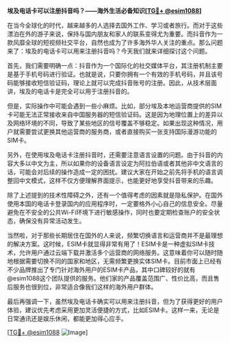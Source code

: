 **埃及电话卡可以注册抖音吗？——海外生活必备知识[[TG💪+ @esim1088](https://t.me/s/esim1088)]**

在当今全球化的时代，越来越多的人选择去国外工作、学习或者旅行。而对于这些漂泊在外的游子来说，保持与国内朋友和家人的联系变得尤为重要。而抖音作为一款风靡全球的短视频社交平台，自然也成为了许多海外华人关注的重点。那么问题来了：埃及的电话卡可以用来注册抖音吗？今天我们就来详细探讨这个问题。

首先，我们需要明确一点：抖音作为一个国际化的社交媒体平台，其注册机制主要是基于手机号码进行验证。也就是说，只要你拥有一个有效的手机号码，并且该号码能够接收短信验证码，理论上就可以完成抖音账号的注册。因此，从技术层面讲，埃及的电话卡是完全可以用于注册抖音的。

但是，实际操作中可能会遇到一些小麻烦。比如，部分埃及本地运营商提供的SIM卡可能无法正常接收来自中国服务器的短信验证码。这是因为地理位置上的差异以及网络环境的不同，导致了某些地区的信号覆盖不够稳定。如果出现这种情况，用户就需要尝试更换其他运营商的服务商，或者直接购买一张支持国际漫游功能的SIM卡。

另外，在使用埃及电话卡注册抖音时，还需要注意语言设置的问题。由于抖音的内容大多以中文为主，所以如果你的设备语言设定为阿拉伯语或者其他非中文语言的话，可能会对后续的操作造成一定的困扰。建议大家在开始之前先将手机的语言调整回中文模式，这样不仅方便理解界面提示，也能更好地享受抖音带来的乐趣。

除了上述提到的技术性障碍之外，还有一个值得考虑的因素就是隐私保护。在国外使用本国的电话卡登录国内的应用程序时，一定要格外小心自己的信息安全。尽量避免在不安全的公共Wi-Fi环境下进行敏感操作，同时也要定期检查账户的安全状态，确保没有异常活动发生。

当然啦，对于那些长期居住在国外的人来说，频繁切换语言和运营商并不是最理想的解决方案。这时候，ESIM卡就显得非常有用了！ESIM卡是一种虚拟SIM卡技术，允许用户通过云端下载并激活多个运营商的网络服务。这意味着你可以随时随地根据需要切换不同的国家和地区，无需频繁更换实体SIM卡。目前市面上已经有不少品牌推出了专门针对海外用户的ESIM卡产品，其中口碑较好的就有@esim1088这个团队提供的服务。他们家的产品覆盖范围广、性价比高，而且售后服务也很到位，非常适合像我们这样的海外用户群体。

最后再强调一下，虽然埃及电话卡确实可以用来注册抖音，但为了获得更好的用户体验，建议优先考虑采用更加灵活便捷的方式，比如ESIM卡。这样一来，无论是日常通讯还是娱乐休闲，都能更加得心应手。

[[TG💪+ @esim1088](https://t.me/s/esim1088) ![Image](https://i.postimg.cc/4NQfJmqS/Snipaste-2025-05-13-00-14-12.png)]